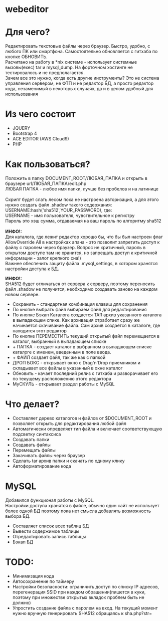 # webeditor

<h1>Для чего?</h1>

Редактировать текстовые файлы через браузер. Быстро, удобно, с любого ПК или смартфона. Самостоятельно обновляется с гитхаба по кнопке ОБНОВИТЬ.
<br>Расчитано на работу в *nix системе - использует системные вызовы(exec) tar и mysql_dump. На форточном хостинге не тестировалось и не предполагается.
<br>Зачем все это нужно, когда есть другие инструменты? Это не система управления сервером, не ФТП и не редактор БД, а просто редактор кода, незаменимый в некоторых случаях, да и в целом
удобный для использования

<h1>Из чего состоит</h1>

<ul>
    <li>
        JQUERY
    </li>
    <li>
        Bootstrap 4
    </li>
    <li>
        ACE EDITOR (AWS Cloud9)
    </li>
    <li>
        PHP
    </li>
</ul>

<h1>Как пользоваться?</h1>

Положить в папку DOCUMENT_ROOT/ЛЮБАЯ_ПАПКА и открыть в браузере url/ЛЮБАЯ_ПАПКА/edit.php<br>
ЛЮБАЯ ПАПКА - любое имя папки, лучше без пробелов и на латинице<br><br>
Скрипт будет слать лесом пока не настроена авторизация, а для этого нужно создать файл .shadow такого содержания:<br>
USERNAME:hash('sha512',YOUR_PASSWORD), где:<br>
USERNAME - имя пользователя, чувствительное к регистру<br>
Пароль это хэш сумма, отдаваемая на ваш пароль по алгоритму sha512<br><br>
<b>ИНФО!:</b><br>
Для каталога, где лежит редактор хорошо бы, что бы был настроен флаг AllowOverride All в настройках апача - это позволит запретить доступ к файлу с паролем через браузер.
Вопрос не критичный, пароль в открытом доступе там не хранится, но запрещать доступ к критичной информации - залог крепкого сна!)<br>
Важнее обеспечить защиту файла .mysql_settings, в котором хранятся настройки доступа к БД. 

<b>ИНФО!:</b><br>
SHA512 будет отличаться от сервера к серверу, поэтому переносить файл .shadow не получится, необходимо создавать заново на каждом новом сервере. 
<ul>
    <li>
        Сохранить - стандартная комбинация клавиш для сохранения
    </li>
    <li>
        По кнопке выбрать файл выбираем файл для редактирования
    </li>
    <li>
        По кнопке Бэкап Каталога создается TAR архив указанного каталога в выпадающем спике.
        Как архивация отработает сразу же начинается скачивание файла. Сам архив создается в каталоге, где находится этот редактор
    </li>
    <li>
        По кнопке ПЕРЕМЕСТИТЬ текущий открытый файл перемещается в каталог, выбранный в выпадающем списке
    </li>
    <li>
        + ПАПКА - создает каталог в выбранном в выпадающем списке каталоге с именем, введенным в поле ввода.
    </li>
    <li>
        + ФАЙЛ создает файл, так же как с папкой
    </li>
    <li>
        ДРОП БОКС - открывает окно с Drag'n'Drop приемником и складывает все файлы в указанный в окне каталог
    </li>
    <li>
        Обновить - качает последний релиз с гитхаба и разворачивает его по текущему расположению этого редактора
    </li>
    <li>
        МуСКУЛЬ - открывает раздел работы с MySQL
    </li>
</ul>

<h1>Что делает?</h1>
<ul>
    <li>
        Составляет дерево каталогов и файлов от $DOCUMENT_ROOT и позволяет открыть для редактирования любой файл
    </li>
    <li>
        Автоматически определяет тип файла и включает соответствующую подсветку синтаксиса
    </li>
    <li>
        Создавать папки
    </li>
    <li>
        Создавать файлы
    </li>
    <li>
        Перемещать файлы
    </li>
    <li>
        Закачивать файлы через браузер
    </li>
    <li>
        Сделать tar архив папки и скачать по одному клику
    </li>
    <li>
        Автоформатирование кода
    </li>
</ul>

<h1>MySQL</h1>

Добавился функционал работы с MySQL. <br>
Настройки доступа хранятся в файле, обычно один сайт не использует более одной БД поэтому пока нет смысла добавлять возможность выбора БД.

<ul>
    <li>
        Составляет список всех таблиц БД
    </li>
    <li>
        Вывести содержимое таблицы
    </li>
    <li>
        Отредактировать запись таблицы
    </li>
    <li>
        Бэкап БД
    </li>
</ul>

<h1>TODO:</h1>
<ul>
    <li>
        Минимизация кода
    </li>
    <li>
        Автосохранение по таймеру
    </li>
    <li>
        Настройки безопасности: ограничить доступ по списку IP адресов, перегенерация SSID при каждом обращении(пишется в куки, поэтому при множестве открытых вкладок проблем быть не должно)
    </li>
    <li>
        Упростить создание файла с паролем на вход. На текущий момент нужно вручную генерировать SHA512 обращаясь к sha.php?str=
    </li>
</ul>